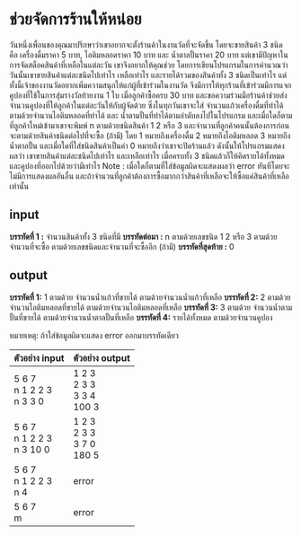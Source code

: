# ช่วยจัดการร้านให้หน่อย

วันหนึ่งเพื่อนของคุณมาปรึกษาว่าเขาอยากจะตั้งร้านค้าในงานวัดที่จะจัดขึ้น โดยจะขายสินค้า 3 ชนิด คือ เครื่องดื่มราคา 5 บาท, ไอติมหลอดราคา 10 บาท และ น้ำตาลปั้นราคา 20 บาท แต่เขามีปัญหาในการจัดสต็อคสินค้าที่เหลือในแต่ละวัน เขาจึงอยากให้คุณช่วย โดยการเขียนโปรแกรมในการคำนวณว่าวันนั้นเขาขายสินค้าแต่ละชนิดไปเท่าไร เหลือเท่าไร และรายได้รวมของสินค้าทั้ง 3 ชนิดเป็นเท่าไร
แต่ทั้งนี้เจ้าของงานวัดอยากเพิ่มความสนุกให้แก่ผู้ที่เข้าร่วมในงานวัด จึงมีการให้ทุกร้านที่เข้าร่วมมีการแจกคูปองที่ใช้ในการสุ่มรางวัลท้ายงาน 1 ใบ เมื่อลูกค้าซื้อครบ 30 บาท และขอความร่วมมือร้านค้าช่วยส่งจำนวนคูปองที่ให้ลูกค้าในแต่ละวันให้กับผู้จัดด้วย
ซึ่งในทุกวันเขาจะใส่ จำนวนแก้วเครื่องดื่มที่ทำได้ ตามด้วยจำนวนไอติมหลอดที่ทำได้ และ น้ำตามปั้นที่ทำได้ตามลำดับลงไปในโปรแกรม และเมื่อใดก็ตามที่ลูกค้าใหม่เข้ามาเขาจะพิมพ์ n ตามด้วยชนิดสินค้า 1 2 หรือ 3 และจำนวนที่ลูกค้าคนนั้นต้องการก่อนจะตามด้วยสินค้าชนิดต่อไปที่จะซื้อ (ถ้ามี) โดย 1 หมายถึงเครื่องดื่ม 2 หมายถึงไอติมหลอด 3 หมายถึงน้ำตาลปั้น และเมื่อใดที่ใส่ชนิดสินค้าเป็นค่า 0 หมายถึงว่าเขาจะปิดร้านแล้ว ดังนั้นให้โปรแกรมแสดงผลว่า เขาขายสินค้าแต่ละชนิดไปเท่าไร และเหลือเท่าไร เมื่อครบทั้ง 3 ชนิดแล้วก็ให้คิดรายได้ทั้งหมดและคูปองที่ออกไปด้วยว่ามีเท่าไร
Note : เมื่อใดก็ตามที่ใส่ข้อมูลผิดจะแสดงผลว่า error ทันทีโดยจะไม่มีการแสดงผลอันอื่น และถ้าจำนวนที่ลูกค้าต้องการซื้อมากกว่าสินค้าที่เหลือจะให้ซื้อแค่สินค้าที่เหลือเท่านั้น

## input

**บรรทัดที่ 1 :** จำนวนสินค้าทั้ง 3 ชนิดที่มี
**บรรทัดต่อมา :** n ตามด้วยเลขชนิด 1 2 หรือ 3 ตามด้วยจำนวนที่จะซื้อ ตามด้วยเลขชนิดและจำนวนที่จะซื้ออีก (ถ้ามี)
**บรรทัดที่สุดท้าย :** 0

## output

**บรรทัดที่ 1:** 1 ตามด้วย จำนวนน้ำแก้วที่ขายได้ ตามด้วยจำนวนน้ำแก้วที่เหลือ
**บรรทัดที่ 2:** 2 ตามด้วย จำนวนไอติมหลอดที่ขายได้ ตามด้วยจำนวนไอติมหลอดที่เหลือ
**บรรทัดที่ 3:** 3 ตามด้วย จำนวนน้ำตามปั้นที่ขายได้ ตามด้วยจำนวนน้ำตาลปั้นที่เหลือ
**บรรทัดที่ 4:** รายได้ทั้งหมด ตามด้วยจำนวนคูปอง

หมายเหตุ: ถ้าใส่ข้อมูลผิดจะแสดง error ออกมาบรรทัดเดียว

| ตัวอย่าง input | ตัวอย่าง output |
|---|---|
| 5 6 7 <br>n 1 2 2 3 <br>n 3 3 0  | 1 2 3 <br>2 3 3 <br>3 3 4 <br>100 3 |
| 5 6 7 <br>n 1 2 2 3 <br>n 3 10 0 | 1 2 3 <br>2 3 3 <br>3 7 0 <br>180 5 |
| 5 6 7 <br>n 1 2 2 3 <br>n 4 | error |
| 5 6 7 <br>m | error |
